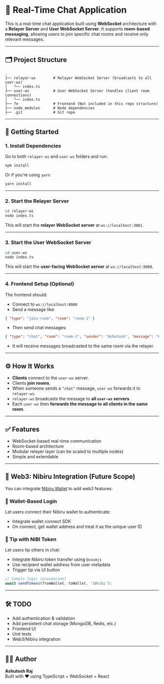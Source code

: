 # 📡 Real-Time Chat Application

This is a real-time chat application built using **WebSocket** architecture with a **Relayer Server** and **User WebSocket Server**. It supports **room-based messaging**, allowing users to join specific chat rooms and receive only relevant messages.

---

## 🗂️ Project Structure

```
.
├── relayer-ws        # Relayer WebSocket Server (broadcasts to all user-ws)
│   └── index.ts
├── user-ws           # User WebSocket Server (handles client room connections)
│   └── index.ts
├── fe                # Frontend (Not included in this repo structure)
├── node_modules      # Node dependencies
├── .git              # Git repo
```

---

## 🚀 Getting Started

### 1. Install Dependencies

Go to both `relayer-ws` and `user-ws` folders and run:

```bash
npm install
```

Or if you're using `yarn`:

```bash
yarn install
```

---

### 2. Start the Relayer Server

```bash
cd relayer-ws
node index.ts
```

This will start the **relayer WebSocket server** at `ws://localhost:3001`.

---

### 3. Start the User WebSocket Server

```bash
cd user-ws
node index.ts
```

This will start the **user-facing WebSocket server** at `ws://localhost:8080`.

---

### 4. Frontend Setup (Optional)

The frontend should:

- Connect to `ws://localhost:8080`
- Send a message like:

```json
{ "type": "join-room", "room": "room-1" }
```

- Then send chat messages:

```json
{ "type": "chat", "room": "room-1", "sender": "Ashutosh", "message": "Hello world!" }
```

- It will receive messages broadcasted to the same room via the relayer.

---

## ⚙️ How It Works

- **Clients** connect to the `user-ws` server.
- Clients **join rooms**.
- When someone sends a `"chat"` message, `user-ws` forwards it to `relayer-ws`.
- `relayer-ws` broadcasts the message to **all `user-ws` servers**.
- Each `user-ws` then **forwards the message to all clients in the same room**.

---

## ✅ Features

- WebSocket-based real-time communication  
- Room-based architecture  
- Modular relayer layer (can be scaled to multiple nodes)  
- Simple and extendable  

---

## 🔮 Web3: Nibiru Integration (Future Scope)

You can integrate [Nibiru Wallet](https://docs.nibiru.fi) to add web3 features:

### 🔐 Wallet-Based Login

Let users connect their Nibiru wallet to authenticate:

- Integrate wallet connect SDK
- On connect, get wallet address and treat it as the unique user ID

### 🎁 Tip with NIBI Token

Let users tip others in chat:

- Integrate Nibiru token transfer using `@cosmjs`
- Use recipient wallet address from user metadata
- Trigger tip via UI button

```ts
// Sample logic (pseudocode)
await sendTokens(fromWallet, toWallet, '10nibi');
```

---

## 🛠️ TODO

- Add authentication & validation  
- Add persistent chat storage (MongoDB, Redis, etc.)  
- Frontend UI  
- Unit tests  
- Web3/Nibiru integration  

---

## 🧑‍💻 Author

**Ashutosh Raj**  
Built with ❤️ using TypeScript + WebSocket + React

